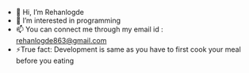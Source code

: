 - 👋 Hi, I’m Rehanlogde
- 👀 I’m interested in programming 
- 📫 You can connect me through my email id : rehanlogde863@gmail.com
- ⚡True fact: Development is same as you have to first cook your meal before you eating 

<!---
Rehanlogde/Rehanlogde is a ✨ special ✨ repository because its `README.md` (this file) appears on your GitHub profile.
You can click the Preview link to take a look at your changes.
--->
